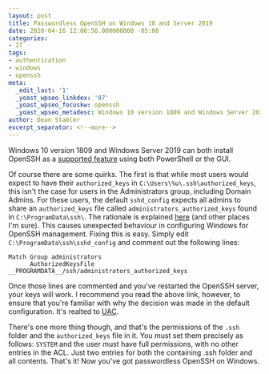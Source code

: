 ```yaml
---
layout: post
title: Passwordless OpenSSH on Windows 10 and Server 2019
date: 2020-04-16 12:00:56.000000000 -05:00
categories:
- IT
tags:
- authentication
- windows
- openssh
meta:
  _edit_last: '1'
  _yoast_wpseo_linkdex: '87'
  _yoast_wpseo_focuskw: openssh
  _yoast_wpseo_metadesc: Windows 10 version 1809 and Windows Server 2019 can both install OpenSSH as a supported feature, but there are some caveats
author: Dean Stamler
excerpt_separator: <!--more-->
---
```

Windows 10 version 1809 and Windows Server 2019 can both install OpenSSH as a [supported feature][install] using both PowerShell or the GUI.
<!--more-->

Of course there are some quirks. The first is that while most users would expect to have their `authorized_keys` in `C:\Users\%u\.ssh\authorized_keys`, this isn't the case for users in the Administrators group, including Domain Admins. For these users, the default `sshd_config` expects all admins to share an `authorized_keys` file called `administrators_authorized_keys` found in `C:\ProgramData\ssh\`. The rationale is explained [here][rationale] (and other places I'm sure). This causes unexpected behaviour in configuring Windows for OpenSSH management. Fixing this is easy. Simply edit `C:\ProgramData\ssh\sshd_config` and comment out the following lines:

```ascii
Match Group administrators
      AuthorizedKeysFile __PROGRAMDATA__/ssh/administrators_authorized_keys
```

Once those lines are commented and you've restarted the OpenSSH server, your keys will work. I recommend you read the above link, however, to ensure that you're familiar with why the decision was made in the default configuration. It's realted to [UAC][uac].

There's one more thing though, and that's the permissions of the `.ssh` folder and the `authorized_keys` file in it. You must set them precisely as follows: `SYSTEM` and the user must have full permissions, with no other entries in the ACL. Just two entries for both the containing .ssh folder and all contents. That's it! Now you've got passwordless OpenSSH on Windows.

[install]:https://docs.microsoft.com/en-us/windows-server/administration/openssh/openssh_install_firstuse
[rationale]:https://github.com/PowerShell/Win32-OpenSSH/issues/1324
[uac]:https://docs.microsoft.com/en-us/windows/security/identity-protection/user-account-control/how-user-account-control-works
